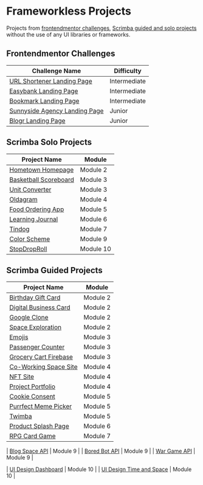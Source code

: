 # Frameworkless Projects
Projects from [frontendmentor challenges](https://www.frontendmentor.io), [Scrimba guided and solo projects](https://scrimba.com/learn/frontend) without the use of any UI libraries or frameworks.

## Frontendmentor Challenges
| Challenge Name | Difficulty |
| ----------- | ----------- |
| [URL Shortener Landing Page](https://mauricevalerio.github.io/frameworkless-projects/url-shortening-api-landing-page/) | Intermediate |
| [Easybank Landing Page](https://mauricevalerio.github.io/frameworkless-projects/easybank-landing-page/) | Intermediate |
| [Bookmark Landing Page](https://mauricevalerio.github.io/frameworkless-projects/bookmark-landing-page/) | Intermediate |
| [Sunnyside Agency Landing Page](https://mauricevalerio.github.io/frameworkless-projects/sunnyside-agency-landing-page/) | Junior |
| [Blogr Landing Page](https://mauricevalerio.github.io/frameworkless-projects/blogr-landing-page/) | Junior |

## Scrimba Solo Projects
| Project Name | Module |
| ----------- | ----------- |
| [Hometown Homepage](https://mauricevalerio.github.io/frameworkless-projects/scrimba-solo-projects/m2-hometown-homepage/) | Module 2 |
| [Basketball Scoreboard](https://mauricevalerio.github.io/frameworkless-projects/scrimba-solo-projects/m3-basketball-scoreboard/) | Module 3 |
| [Unit Converter](https://mauricevalerio.github.io/frameworkless-projects/scrimba-solo-projects/m3-unit-converter/) | Module 3 |
| [Oldagram](https://mauricevalerio.github.io/frameworkless-projects/scrimba-solo-projects/m4-oldagram/) | Module 4 |
| [Food Ordering App](https://mauricevalerio.github.io/frameworkless-projects/scrimba-solo-projects/m5-restaurant-food-ordering/) | Module 5 |
| [Learning Journal](https://mauricevalerio.github.io/frameworkless-projects/scrimba-solo-projects/m6-learning-journal/) | Module 6 |
| [Tindog](https://mauricevalerio.github.io/frameworkless-projects/scrimba-solo-projects/m7-tindog/) | Module 7 |
| [Color Scheme](https://mauricevalerio.github.io/frameworkless-projects/scrimba-solo-projects/m9-color-scheme-generator/) | Module 9 |
| [StopDropRoll](https://mauricevalerio.github.io/frameworkless-projects/scrimba-solo-projects/m10-ui-design-stopdroproll/) | Module 10 |

## Scrimba Guided Projects
| Project Name | Module |
| ----------- | ----------- |
| [Birthday Gift Card](https://mauricevalerio.github.io/frameworkless-projects/scrimba-guided-projects/m2-birthday-gift/) | Module 2 |
| [Digital Business Card](https://mauricevalerio.github.io/frameworkless-projects/scrimba-guided-projects/m2-digital-business-card/) | Module 2 |
| [Google Clone](https://mauricevalerio.github.io/frameworkless-projects/scrimba-guided-projects/m2-google-clone/) | Module 2 |
| [Space Exploration](https://mauricevalerio.github.io/frameworkless-projects/scrimba-guided-projects/m2-space-exploration/) | Module 2 |
| [Emojis](https://mauricevalerio.github.io/frameworkless-projects/scrimba-guided-projects/m3-emojis/) | Module 3 |
| [Passenger Counter](https://mauricevalerio.github.io/frameworkless-projects/scrimba-guided-projects/m3-passenger-counter/) | Module 3 |
| [Grocery Cart Firebase](https://mauricevalerio.github.io/frameworkless-projects/scrimba-guided-projects/m3-grocery-cart-firebase/) | Module 3 |
| [Co-Working Space Site](https://mauricevalerio.github.io/frameworkless-projects/scrimba-guided-projects/m4-coworking-space-site/) | Module 4 |
| [NFT Site](https://mauricevalerio.github.io/frameworkless-projects/scrimba-guided-projects/m4-nft-site/) | Module 4 |
| [Project Portfolio](https://mauricevalerio.github.io/frameworkless-projects/scrimba-guided-projects/m4-project-portfolio/) | Module 4 |
| [Cookie Consent](https://mauricevalerio.github.io/frameworkless-projects/scrimba-guided-projects/m5-cookie-consent/) | Module 5 |
| [Purrfect Meme Picker](https://mauricevalerio.github.io/frameworkless-projects/scrimba-guided-projects/m5-purrfect-meme-picker/) | Module 5 |
| [Twimba](https://mauricevalerio.github.io/frameworkless-projects/scrimba-guided-projects/m5-twimba/) | Module 5 |
| [Product Splash Page](https://mauricevalerio.github.io/frameworkless-projects/scrimba-guided-projects/m6-product-splash-page/) | Module 6 |
| [RPG Card Game](https://mauricevalerio.github.io/frameworkless-projects/scrimba-guided-projects/m7-rpg-card-game/) | Module 7 |

| [Blog Space API](https://mauricevalerio.github.io/frameworkless-projects/scrimba-guided-projects/m9-blog-space-api/) | Module 9 |
| [Bored Bot API](https://mauricevalerio.github.io/frameworkless-projects/scrimba-guided-projects/m9-bored-bot-api/) | Module 9 |
| [War Game API](https://mauricevalerio.github.io/frameworkless-projects/scrimba-guided-projects/m9-war-game-api/) | Module 9 |

| [UI Design Dashboard](https://mauricevalerio.github.io/frameworkless-projects/scrimba-guided-projects/m10-ui-design-dashboard/) | Module 10 |
| [UI Design Time and Space](https://mauricevalerio.github.io/frameworkless-projects/scrimba-guided-projects/m10-ui-design-timeandspace/) | Module 10 |